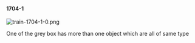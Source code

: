 #### 1704-1
![train-1704-1-0.png](https://github.com/lil-lab/nlvr/raw/master/nlvr/train/images/9/train-1704-1-0.png "train-1704-1-0.png")

One of the grey box has more than one object which are all of same type